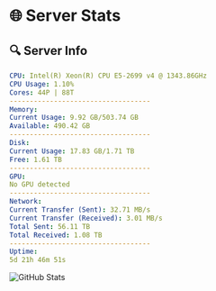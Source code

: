 # 🌐 Server Stats
## 🔍 Server Info
```yaml
CPU: Intel(R) Xeon(R) CPU E5-2699 v4 @ 1343.86GHz
CPU Usage: 1.10%
Cores: 44P | 88T
-----------------------------------
Memory:
Current Usage: 9.92 GB/503.74 GB
Available: 490.42 GB
-----------------------------------
Disk:
Current Usage: 17.83 GB/1.71 TB
Free: 1.61 TB
-----------------------------------
GPU:
No GPU detected
-----------------------------------
Network:
Current Transfer (Sent): 32.71 MB/s
Current Transfer (Received): 3.01 MB/s
Total Sent: 56.11 TB
Total Received: 1.08 TB
-----------------------------------
Uptime:
5d 21h 46m 51s
```
![GitHub Stats](https://img.shields.io/badge/Updated-2025-02-13_20:30:09-blue)